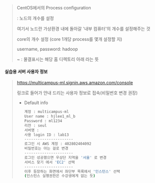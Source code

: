 > CentOS에서의 Process configuration 
>
> : 노드의 개수를 설정
>
> 여기서 노드란 가상환경 내에 돌아갈 '내부 컴퓨터'의 개수를 설정해주는 것 
>
> core의 개수 설정 (core 1개당 process를 몇개 설정할 지)
>
> username, password: hadoop
>
> ~ : 물결표시는 해당 홈 디렉토리 아래 라는 뜻 



#### 실습용 서버 사용자 정보 

> https://multicampus-ml.signin.aws.amazon.com/console
>
> 링크로 들어가 안내 드리는 사용자 정보로 접속(비밀번호 변경 권장)
>
> - Default info
>
>   ```bash
>   계정 : multicampus-ml
>   User name : hjlee1_ml_b
>   Password : ml1234
>   리전 : seul 
>   서버명 : 
>   사용 login ID : lab13
>   ----------------------
>   로그인 시 AWS 계정 : 402802404092
>   비밀번호는 아는 걸로 변경 
>   ----------------------
>   로그인 성공했으면 우상단 지역을 '서울' 로 변경 
>   서비스 찾기 에서 'EC2' 선택
>   ----------------------
>   이후 등장하는 화면에서 좌단부 목록에서 '인스턴스' 선택 
>   (인스턴스 실행권한은 수강생에게 없는 듯)
>   ```
>
>   